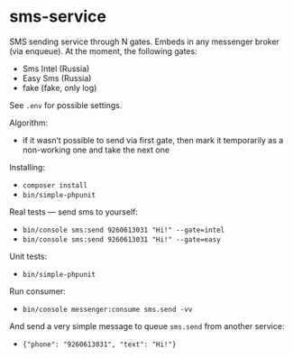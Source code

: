 # sms-service

SMS sending service through N gates. Embeds in any messenger broker (via enqueue). At the moment, the following gates:
 - Sms Intel (Russia)
 - Easy Sms (Russia)
 - fake (fake, only log)

See `.env` for possible settings.

Algorithm:
  - if it wasn’t possible to send via first gate, then mark it temporarily as a non-working one and take the next one

Installing:
 - `composer install`
 - `bin/simple-phpunit`

Real tests — send sms to yourself:
 - `bin/console sms:send 9260613031 "Hi!" --gate=intel`
 - `bin/console sms:send 9260613031 "Hi!" --gate=easy`

Unit tests:
 - `bin/simple-phpunit`
 
Run consumer:
 - `bin/console messenger:consume sms.send -vv`

And send a very simple message to queue `sms.send` from another service:
 - `{"phone": "9260613031", "text": "Hi!"}`  
